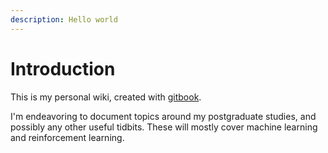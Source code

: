 ```yaml
---
description: Hello world
---
```


# Introduction

This is my personal wiki, created with [gitbook](https://www.gitbook.com).

I'm endeavoring to document topics around my postgraduate studies, and possibly any other useful tidbits. These will mostly cover machine learning and reinforcement learning.



